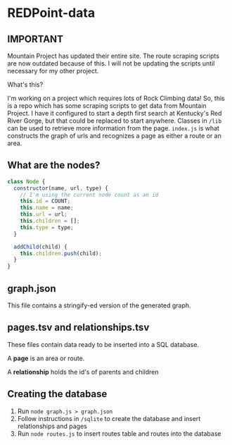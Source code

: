 # REDPoint-data

## IMPORTANT
Mountain Project has updated their entire site. The route scraping scripts are now outdated because of this. I will not be updating the scripts until necessary for my other project.

What's this?

I'm working on a project which requires lots of Rock Climbing data! So, this is a repo which has some scraping scripts to get data from Mountain Project. I have it configured to start a depth first search at Kentucky's Red River Gorge, but that could be replaced to start anywhere. Classes in `/lib` can be used to retrieve more information from the page. `index.js` is what constructs the graph of urls and recognizes a page as either a route or an area.

## What are the nodes?

```javascript
class Node {
  constructor(name, url, type) {
    // I'm using the current node count as an id
    this.id = COUNT;
    this.name = name;
    this.url = url;
    this.children = [];
    this.type = type;
  }

  addChild(child) {
    this.children.push(child);
  }
}
```

## graph.json

This file contains a stringify-ed version of the generated graph.

## pages.tsv and relationships.tsv

These files contain data ready to be inserted into a SQL database.

A **page** is an area or route.

A **relationship** holds the id's of parents and children

## Creating the database
1. Run `node graph.js > graph.json`
1. Follow instructions in `/sqlite` to create the database and insert relationships and pages
1. Run `node routes.js` to insert routes table and routes into the database
